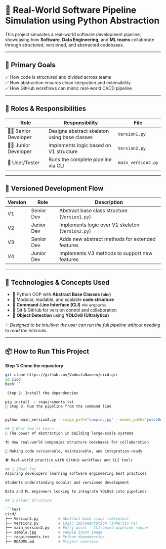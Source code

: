 # 🚀 Real-World Software Pipeline Simulation using Python Abstraction

This project simulates a real-world software development pipeline, showcasing how **Software**, **Data Engineering**, and **ML teams** collaborate through structured, versioned, and abstracted codebases.

---

## 🎯 Primary Goals

✅ How code is structured and divided across teams  
✅ How abstraction ensures clean integration and extensibility  
✅ How GitHub workflows can mimic real-world CI/CD pipeline  

---

## 👥 Roles & Responsibilities

| Role              | Responsibility                                  | File               |
|-------------------|--------------------------------------------------|--------------------|
| 👨‍💼 Senior Developer | Designs abstract skeleton using base classes    | `Version1.py`       |
| 👨‍💻 Junior Developer | Implements logic based on V1 structure           | `Version2.py`       |
| 🧪 User/Tester       | Runs the complete pipeline via CLI               | `main_version2.py`  |

---

## 🔁 Versioned Development Flow

| Version | Role         | Description                                        |
|---------|--------------|----------------------------------------------------|
| V1      | Senior Dev   | Abstract base class structure (`Version1.py`)     |
| V2      | Junior Dev   | Implements logic over V1 skeleton (`Version2.py`) |
| V3      | Senior Dev   | Adds new abstract methods for extended features   |
| V4      | Junior Dev   | Implements V3 methods to support new features     |

---

## 🧰 Technologies & Concepts Used

- 🔹 Python OOP with **Abstract Base Classes (`abc`)**
- 🔹 Modular, readable, and scalable **code structure**
- 🔹 **Command-Line Interface (CLI)** via `argparse`
- 🔹 Git & GitHub for version control and collaboration
- 🔹 **Object Detection** using **YOLOv8 (Ultralytics)**

✨ *Designed to be intuitive: the user can run the full pipeline without needing to read the internals.*

---

## 📦 How to Run This Project

**Step 1: Clone the repository**
```bash
git clone https://github.com/VodnalaNaveen/cicd.git
cd cicd
bash```

 Step 2: Install the dependencies

pip install -r requirements.txt
🔹 Step 3: Run the pipeline from the command line


python main_version2.py --image_path="sample.jpg" --model_path="yolov8n.pt"

## 🧠 What You’ll Learn
🧩 The power of abstraction in building large-scale systems

🏗️ How real-world companies structure codebases for collaboration

🔄 Making code versionable, maintainable, and integration-ready

🛠️ Real-world practice with GitHub workflows and CLI tools

## 📍 Ideal For
Aspiring developers learning software engineering best practices

Students understanding modular and versioned development

Data and ML engineers looking to integrate YOLOv8 into pipelines

## 📁 Folder Structure

```text
cicd/
├── Version1.py         # Abstract base class (skeleton)
├── Version2.py         # Logic implementation (inherits V1)
├── main_version2.py    # Entry point - CLI-based pipeline runner
├── sample.jpg          # Sample input image
├── requirements.txt    # Python dependencies
├── README.md           # Project overview
